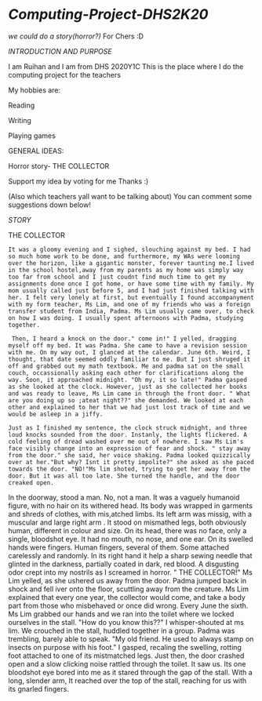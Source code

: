 # *Computing-Project-DHS2K20*

_we could do a story(horror?)_
For Chers :D


*INTRODUCTION AND PURPOSE*



I am Ruihan and I am from DHS 2020Y1C
This is the place where I do the computing project for the teachers


My hobbies are:

Reading

Writing

Playing games



GENERAL IDEAS:
  
  Horror story- THE COLLECTOR
   
   
   
Support my idea by voting for me 
Thanks :)

(Also which teachers yall want to be talking about) You can comment some suggestions down below!

*STORY*



THE COLLECTOR


    It was a gloomy evening and I sighed, slouching against my bed. I had so much home work to be done, and furthermore, my WAs were looming over the horizon, like a gigantic monster, forever taunting me.I lived in the school hostel,away from my parents as my home was simply way too far from school and I just coudnt find much time to get my assignments done once I got home, or have some time with my family. My mom usually called just before 5, and I had just finished talking with her. I felt very lonely at first, but eventually I found accompanyment with my form teacher, Ms Lim, and one of my friends who was a foreign transfer student from India, Padma. Ms Lim usually came over, to check on how I was doing. I usually spent afternoons with Padma, studying together. 
    
     Then, I heard a knock on the door." come in!" I yelled, dragging myself off my bed. It was Padma. She came to have a revision session with me. On my way out, I glanced at the calendar. June 6th. Weird, I thought, that date seemed oddly familiar to me. But I just shruged it off and grabbed out my math textbook. Me and padma sat on the small couch, occassionally asking each other for clarifications along the way. Soon, it approached midnight. "Oh my, it so late!" Padma gasped as she looked at the clock. However, just as she collected her books and was ready to leave, Ms Lim came in through the front door. " What are you doing up so ;ateat night??" she demanded. We looked at each other and explained to her that we had just lost track of time and we would be asleep in a jiffy. 
     
    Just as I finished my sentence, the clock struck midnight, and three loud knocks sounded from the door. Instanly, the lights flickered. A cold feeling of dread washed over me out of nowhere. I saw Ms Lim's face visibly change into an expression of fear and shock. " stay away from the door." she said, her voice shaking. Padma looked quizzically over at her."But why? Isnt it pretty impolite?" she asked as she paced towards the door. "NO!"Ms lim shoted, trying to get her away from the door. But it was all too late. She turned the handle, and the door creaked open.
    
   
   In the doorway, stood a man.  No, not a man. It was a vaguely humanoid figure, with no hair on its withered head. Its body was wrapped in garments and shreds of clothes, with mis,atched limbs. Its left arm was missig, with a muscular and large right arm . It stood on mismathed legs, both obviously human, different in colour and size. On its head, there was no face, only a single, bloodshot eye. It had no mouth, no nose, and one ear. On its swelled hands were fingers. Human fingers, several of them. Some attached carelessly and randomly. In its right hand it help a sharp sewing needle that glinted in the darkness, partially coated in dark, red blood. A disgusting odor crept into my nostrils as I screamed in horror. " THE COLLECTOR!" Ms Lim yelled, as she ushered us away from the door. Padma jumped back in shock and fell iver onto the floor, scuttling away from the creature. Ms Lim explained that every one year, the collector would come, and take a body part from those who misbehaved or once did wrong. Every June the sixth. Ms Lim grabbed our hands and we ran into the toilet where we locked ourselves in the stall. "How do you know this??" I whisper-shouted at ms lim. We crouched in the stall, huddled together in a group. Padma was trembling, barely able to speak. "My  old friend. He used to always stamp on insects on purpose with his foot." I gasped, recaling the swelling, rotting foot attached to one of its mistmatched legs. Just then, the door crashed open and a slow clicking noise rattled through the toilet. It saw us. Its one bloodshot eye bored into me as it stared through the gap of the stall. With a long, slender arm, It reached over the top of the stall, reaching for us with its gnarled fingers. 
